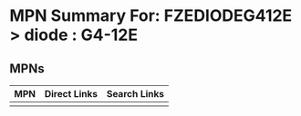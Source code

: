 



# MPN Summary For: FZEDIODEG412E > diode : G4-12E

## MPNs
  

|MPN|Direct Links|Search Links|
| :--- | :--- | :--- |
||||
